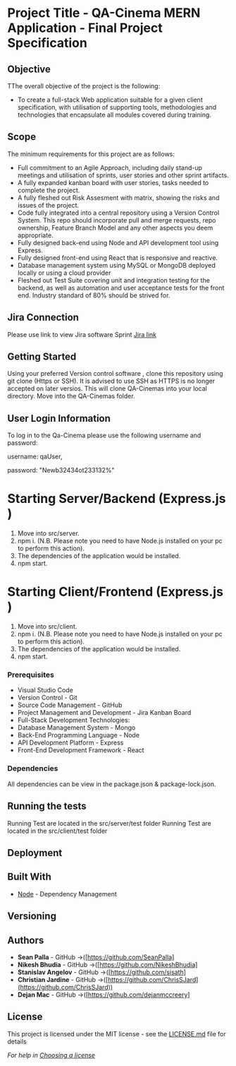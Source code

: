 # Project Title -  QA-Cinema MERN Application - Final Project Specification

## Objective

TThe overall objective of the project is the following:

* To create a full-stack Web application suitable for a given client specification, with utilisation of supporting tools, methodologies and technologies that encapsulate all modules covered during training.

## Scope
The minimum requirements for this project are as follows:

* Full commitment to an Agile Approach, including daily stand-up meetings and utilisation of sprints, user stories and other sprint artifacts.
* A fully expanded kanban board with user stories, tasks needed to complete the project.
* A fully fleshed out Risk Assesment with matrix, showing the risks and issues of the project.
* Code fully integrated into a central repository using a Version Control System. This repo should incorporate pull and merge requests, repo ownership, Feature Branch Model and any other aspects you deem appropriate.
* Fully designed back-end using Node and API development tool using Express.
* Fully designed front-end using React that is responsive and reactive.
* Database management system using MySQL or MongoDB deployed locally or using a cloud provider
* Fleshed out Test Suite covering unit and integration testing for the backend, as well as automation and user acceptance tests for the front end. Industry standard of 80% should be strived for.

## Jira Connection

Please use link to view Jira software Sprint
[Jira link](https://seanpalla.atlassian.net/jira/software/projects/QC/boards/7/roadmap)

## Getting Started

Using your preferred Version control software , clone this repository using git clone (Https or SSH). It is advised to use SSH as HTTPS is no longer accepted on later versios.
This will clone QA-Cinemas into your local directory. Move into the QA-Cinemas folder.

## User Login Information
To log in to the Qa-Cinema please use the following username and password:

username: qaUser,

password: "Newb32434ot233132%"

# Starting Server/Backend (Express.js )
1. Move into src/server.
2. npm i. (N.B. Please note you need to have Node.js installed on your pc to perform this action).
3. The dependencies of the application would be installed.
4. npm start.

# Starting Client/Frontend (Express.js )
1. Move into src/client.
2. npm i. (N.B. Please note you need to have Node.js installed on your pc to perform this action).
3. The dependencies of the application would be installed.
4. npm start.

### Prerequisites

* Visual Studio Code
* Version Control - Git
* Source Code Management - GitHub
* Project Management and Development - Jira Kanban Board
* Full-Stack Development Technologies:
* Database Management System - Mongo
* Back-End Programming Language - Node
* API Development Platform - Express
* Front-End Development Framework - React

### Dependencies
All dependencies can be view in the package.json & package-lock.json.

 
## Running the tests

Running Test are located in the src/server/test folder
Running Test are located in the src/client/test folder

## Deployment

## Built With

* [Node](https://nodejs.org/en/) - Dependency Management

## Versioning

## Authors

* **Sean Palla**  - GitHub ->([https://github.com/SeanPalla]
* **Nikesh Bhudia** - GitHub ->([https://github.com/NikeshBhudia] 
* **Stanislav Angelov** - GitHub ->([https://github.com/sisath]
* **Christian Jardine** - GitHub ->([https://github.com/ChrisSJard](https://github.com/ChrisSJard)) 
* **Dejan Mac** - GitHub ->([https://github.com/dejanmccreery] 
## License

This project is licensed under the MIT license - see the [LICENSE.md](LICENSE.md) file for details 

*For help in [Choosing a license](https://choosealicense.com/)*
